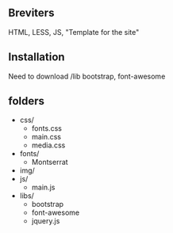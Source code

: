 
## Breviters
HTML, LESS, JS, "Template for the site"

## Installation
Need to download /lib bootstrap, font-awesome

## folders
* css/
  + fonts.css
  + main.css
  + media.css
* fonts/
  + Montserrat
* img/
* js/
  + main.js
* libs/
  + bootstrap
  + font-awesome
  + jquery.js